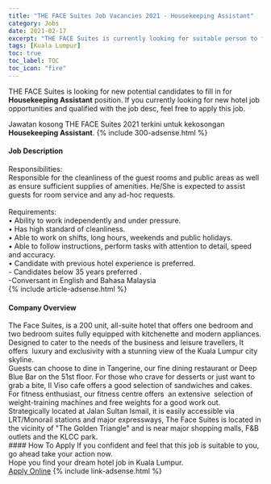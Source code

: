 ```yaml
---
title: "THE FACE Suites Job Vacancies 2021 - Housekeeping Assistant" 
category: Jobs 
date: 2021-02-17 
excerpt: "THE FACE Suites is currently looking for suitable person to fill in the Housekeeping Assistant which positioned at Kuala Lumpur" 
tags: [Kuala Lumpur] 
toc: true 
toc_label: TOC 
toc_icon: "fire" 
--- 
```


<p>THE FACE Suites is looking for new potential candidates to fill in for <b>Housekeeping Assistant</b> position. If you currently looking for new hotel job opportunities and qualified with the job desc, feel free to apply this job.
</p>Jawatan kosong THE FACE Suites 2021 terkini untuk kekosongan <b>Housekeeping Assistant</b>. 
{% include 300-adsense.html %} 
<div><div><h4>Job Description</h4></div><div><div><span><div><div>Responsibilities:</div><div>Responsible for the cleanliness of the guest rooms and public areas as well as ensure sufficient supplies of amenities. He/She is expected to assist guests for room service and any ad-hoc requests.</div><div><div><br>Requirements:</div><div>&#8226; Ability to work independently and under pressure.<br>&#8226; Has high standard of cleanliness.<br>&#8226; Able to work on shifts, long hours, weekends and public holidays.<br>&#8226; Able to follow instructions, perform tasks with attention to detail, speed and accuracy.<br>&#8226; Candidate with previous hotel experience is preferred.</div><div>- Candidates below 35 years preferred .</div><div>-Conversant in English and Bahasa Malaysia</div></div></div></span></div></div></div> 
{% include article-adsense.html %} 
<div><div><h4>Company Overview</h4></div><div><div><span><div><div>
	The Face Suites, is a 200 unit, all-suite hotel that offers one bedroom and two bedroom suites fully equipped with kitchenette and modern appliances. Designed to cater to the needs of the business and leisure travellers, It offers&#160; luxury and exclusivity with a stunning view of the Kuala Lumpur city skyline.&#160;</div>
<div>
	Guests can choose to dine in Tangerine, our fine dining restaurant or Deep Blue Bar on the 51st floor. For those who crave for desserts or just want to grab a bite, Il Viso cafe offers a good selection of sandwiches and cakes. For fitness enthusiast, our fitness centre offers&#160; an extensive&#160; selection of weight-training machines and free weights for a good work out.</div>
<div>
	Strategically located at Jalan Sultan Ismail, it is easily accessible via LRT/Monorail stations and major expressways, The Face Suites is located in the vicinity of "The Golden Triangle" and is near major shopping malls, F&amp;B outlets and the KLCC park.</div></div></span></div></div></div> 
#### How To Apply 
If you confident and feel that this job is suitable to you, go ahead take your action now. <br/> 
Hope you find your dream hotel job in Kuala Lumpur. <br/> 
<a href="https://www.jobstreet.com.my/en/job/housekeeping-assistant-4483603?jobId=jobstreet-my-job-4483603" class="btn btn--info" target="_blank" rel="nofollow noopenner">Apply Online</a> 
{% include link-adsense.html %} 